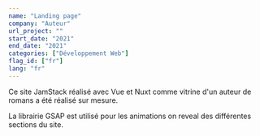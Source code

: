 ```yaml
---
name: "Landing page"
company: "Auteur"
url_project: ""
start_date: "2021"
end_date: "2021"
categories: ["Développement Web"]
flag_id: ["fr"]
lang: "fr"
---
```

Ce site JamStack réalisé avec Vue et Nuxt comme vitrine d'un auteur de romans a été réalisé sur mesure.

La librairie GSAP est utilisé pour les animations on reveal des différentes sections du site.